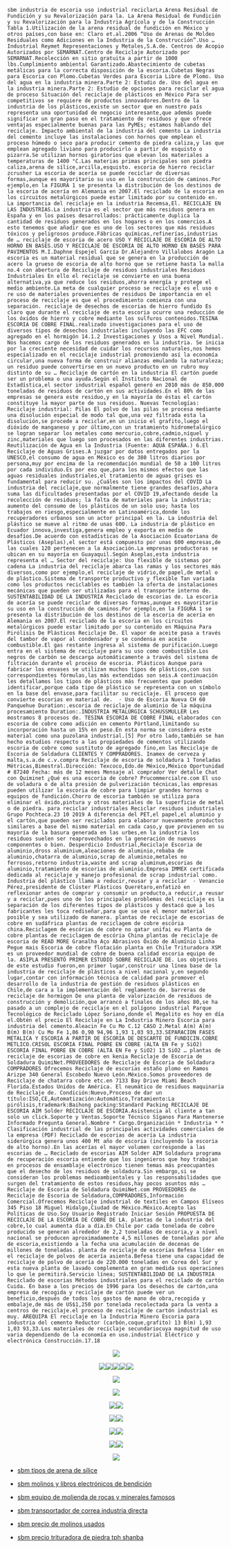 
```
sbm industria de escoria uso industrial reciclarLa Arena Residual de Fundición y su Revalorización para la. La Arena Residual de Fundición y su Revalorización para la Industria Agrícola y de la Construcción Tabla 1.Utilización de la arena residual de fundición en México y otros países,con base en: Claro et.al.2006 “Uso de Arenas de Moldeo Residuales como Adiciones en la Industria de la Construcción”.Uso … Industrial Reymet Representaciones y Metales,S.A.de. Centros de Acopio Autorizados por SEMARNAT.Centro de Reciclaje Autorizado por SEMARNAT.Recolección en sitio gratuita a partir de 1000 lbs.Cumplimiento ambiental Garantizado.Abastecimiento de cubetas metálicas para la correcta disposición de la escoria.Cubetas Negras para Escoria con Plomo.Cubetas Verdes para Escoria Libre de Plomo. Uso del agua en la industria minera.Parte 2: Estudio de. Uso del agua en la industria minera.Parte 2: Estudio de opciones para reciclar el agua de proceso Situación del reciclaje de plásticos en México Para ser competitivos se requiere de productos innovadores.Dentro de la industria de los plásticos,existe un sector que en nuestro país representa una oportunidad de negocio interesante,que además puede significar un gran paso en el tratamiento de residuos y que ofrece ventajas especialmente buenas para las PyMEs; estamos hablando del reciclaje. Impacto ambiental de la industria del cemento La industria del cemento incluye las instalaciones con hornos que emplean el proceso húmedo o seco para producir cemento de piedra caliza,y las que emplean agregado liviano para producirlo a partir de esquisto o pizarra.Se utilizan hornos giratorios que elevan los materiales a temperaturas de 1400 °C.Las materias primas principales son piedra caliza,arena de sílice,arcilla,esquisto. escoria de hierro reciclar zcrusher La escoria de acería se puede reciclar de diversas formas,aunque es mayoritario su uso en la construcción de caminos.Por ejemplo,en la FIGURA 1 se presenta la distribución de los destinos de la escoria de acería en Alemania en 2007.El reciclado de la escoria en los circuitos metalúrgicos puede estar limitado por su contenido en. La importancia del reciclaje en la industria Recemsa,El. RECICLAJE EN LAS INDUSTRIAS.La industria es el sector que más residuos genera en España y en los países desarrollados: prácticamente duplica la cantidad de residuos generados en los hogares o en los comercios.A esto tenemos que añadir que es uno de los sectores que más residuos tóxicos y peligrosos produce.Fábricas químicas,refinerías,industrias de … reciclaje de escoria de acero USO Y RECICLAJE DE ESCORIA DE ALTO HORNO EN BASES.USO Y RECICLAJE DE ESCORIA DE ALTO HORNO EN BASES PARA PAVIMENTOS M.I.Daphne Espejel García Dr.Alejandro Villalobos Aragón La escoria es un material residual que se genera en la producción de acero la grueso de escoria de alto horno que se retiene hasta la malla no.4 con abertura de Reciclaje de residuos industriales Residuos Industriales En ello el reciclaje se convierte en una buena alternativa,ya que reduce los residuos,ahorra energía y protege el medio ambiente.La meta de cualquier proceso se reciclaje es el uso o re uso de materiales provenientes de residuos De importancia en el proceso de reciclaje es que el procedimiento comienza con una separación. reciclaje de desechos de escorias de hierro fundido Es claro que durante el reciclaje de esta escoria ocurre una reducción de los óxidos de hierro y cobre mediante los sulfuros contenidos.TESINA ESCORIA DE COBRE FINAL.realizado investigaciones para el uso de diversos tipos de desechos industriales incluyendo las EFC como agregado en el hormigón 14.1.2 Investigaciones y Usos a Nivel Mundial. Nos hacemos cargo de los residuos generados en la industria. Se inicia por la creciente necesidad de cuidar los recursos naturales,nos hemos especializado en el reciclaje industrial promoviendo así la economía circular,una nueva forma de construir alianzas emulando la naturaleza; un residuo puede convertirse en un nuevo producto en un rubro muy distinto de su … Reciclaje de cartón en la industria El cartón puede ser un problema o una ayuda.Según el Instituto Nacional de Estadística,el sector industrial español generó en 2010 más de 850.000 toneladas de residuos de cartón en sus actividades.En el 80% de las empresas se genera este residuo,y en la mayoría de éstas el cartón constituye la mayor parte de sus residuos. Nuevas Tecnologías: Reciclaje industrial: Pilas El polvo de las pilas se procesa mediante una disolución especial de modo tal que,una vez filtrada esta la disolución,se procede a reciclar,en un inicio el grafito,luego el dióxido de manganeso y por último,con un tratamiento hidrometalúrgico se logran separar los metales como mercurio,cobre,cadmio,níquel y zinc,materiales que luego son procesados en las diferentes industrias. Reutilización de Agua en la Industria (Fuente: AQUA ESPAÑA.) 6.El Reciclaje de Aguas Grises.A juzgar por datos entregados por la UNESCO,el consumo de agua en México es de 380 litros diarios por persona,muy por encima de la recomendación mundial de 50 a 100 litros por cada individuo.Es por eso que,para los mismos efectos que las aguas residuales industriales,el tratamiento de aguas grises es fundamental para reducir su. ¿Cuáles son los impactos del COVID La industria del reciclaje,que normalmente tiene grandes desafíos,ahora suma las dificultades presentadas por el COVID 19,afectando desde la recolección de residuos; la falta de materiales para la industria; aumento del consumo de los plásticos de un solo uso; hasta los trabajos en riesgo,especialmente en Latinoamérica,donde los recuperadores urbanos son un actor principal en la. La industria del plástico se mueve al ritmo de unas 600. La industria de plástico en Ecuador innova,investiga,genera empleo y exporta en medio de desafíos.De acuerdo con estadísticas de la Asociación Ecuatoriana de Plásticos (Aseplas),el sector está compuesto por unas 600 empresas,de las cuales 120 pertenecen a la Asociación.La empresas productoras se ubican en su mayoría en Guayaquil.Según Aseplas,esta industria representa el … Sector del reciclaje: Uso flexible de sistemas por cadena La industria del reciclaje abarca las ramas y los sectores más diversos,como por ejemplo,el reciclaje de vidrio,de papel,de metal o de plástico.Sistema de transporte productivo y flexible Tan variada como los productos reciclables es también la oferta de instalaciones mecánicas que pueden ser utilizadas para el transporte interno de. SUSTENTABILIDAD DE LA INDUSTRIA Reciclado de escorias de. La escoria de acería se puede reciclar de diversas formas,aunque es mayoritario su uso en la construcción de caminos.Por ejemplo,en la FIGURA 1 se presenta la distribución de los destinos de la escoria de acería en Alemania en 2007.El reciclado de la escoria en los circuitos metalúrgicos puede estar limitado por su contenido en Máquina Para Pirólisis De Plásticos Reciclaje De. El vapor de aceite pasa a través del tambor de vapor al condensador y se condensa en aceite combustible.El gas restante ingresa al sistema de purificación.Luego entra en el sistema de reciclaje para su uso como combustible.Los negros de carbón se descarga automáticamente a través del sistema de filtración durante el proceso de escoria. Plásticos Aunque para fabricar los envases se utilizan muchos tipos de plásticos,con sus correspondientes fórmulas,las más extendidas son seis.A continuación les detallamos los tipos de plásticos más frecuentes que pueden identificar,porque cada tipo de plástico se representa con un símbolo en la base del envase,para facilitar su reciclaje. El proceso que convierte escorias en material de.  · Uso de Escoria Nueva CH 60 Panquehue Duration:.escoria de reciclaje de aluminio de la máquina procesamiento Duration:.INDUSTRIA METALÚRGICA SCHUSSMULLER Les mostramos 8 procesos de. TESINA ESCORIA DE COBRE FINAL elaborados con escoria de cobre como adición en cemento Pórtland,limitando su incorporación hasta un 15% en peso.En esta norma se considera este material como una puzolana industrial.[5] Por otro lado,también se han hecho estudios respecto a las propiedades de cementos utilizando escoria de cobre como sustituto de agregado fino,en las Reciclaje de Escoria de Soldadura CLIENTES Y COMPRADORES. Inamex de cerveza y malta,s.a.de c.v.compra Reciclaje de escoria de soldadura 1 Toneladas Métricas,Bimestral.Dirección: Texcoco,Edo.de México,México Oportunidad # 87240 Fecha: más de 12 meses Mensaje al comprador Ver detalle Chat con Quiminet ¿Qué es una escoria de cobre? Prucommercialre.com El uso de voladura o de alta presión de pulverización técnicas,las empresas pueden utilizar la escoria de cobre para limpiar grandes hornos o equipos de fundición.Chorro de escoria también se utiliza para eliminar el óxido,pintura y otros materiales de la superficie de metal o de piedra. para reciclar industriales Reciclar residuos industriales Grupo Pochteca.23 10 2019 A diferencia del PET,el papel,el aluminio y el cartón,que pueden ser reciclados para elaborar nuevamente productos similares a base del mismo material en cada caso,y que provienen en su mayoría de la basura generada en las urbes,en la industria los residuos suelen ser reaprovechados en la generación de nuevos componentes o bien. Desperdicio Industrial,Reciclaje Escoria de aluminio,dross aluminium,aleaciones de aluminio,rebaba de aluminio,chatarra de aluminio,scrap de aluminio,metales no ferrosos,retorno industria,waste and scrap aluminum,escorias de aluminio,tratamiento de escorias de aluminio.Empresa IMMEX certificada dedicada al reciclaje y manejo profesional de scrap industrial como. Industria del plástico llama a reducir,reusar y a reciclar  · Venancio Pérez,presidente de Clúster Plásticos Querétaro,enfatizó en reflexionar antes de comprar y consumir un producto,a reducir,a reusar y a reciclar,pues uno de los principales problemas del reciclaje es la separación de los diferentes tipos de plásticos y destacó que a los fabricantes les toca rediseñar,para que se use el menor material posible y sea utilizado de manera. plantas de reciclaje de escorias de cobre en sudáfrica plantas de reciclagem de cobre escória china.Reciclagem de escórias de cobre no qatar unifai eu Planta de cobre plantas de reciclagem de escória China plantas de reciclaje de escoria de READ MORE Granalha Aço Abrasivos Óxido de Alumínio Linha Pegue mais Escoria de cobre flotación planta en Chile Trituradora XSM es un proveedor mundial de cobre de buena calidad escoria equipo de la. ASIPLA PRESENTÓ PRIMER ESTUDIO SOBRE RECICLAJE DE. Los objetivos de este estudio fueron,en primer lugar,construir una línea base de la industria de reciclaje de plásticos a nivel nacional y,en segundo lugar,contar con información técnica de calidad para promover el desarrollo de la industria de gestión de residuos plásticos en Chile,de cara a la implementación del reglamento de. barreras de reciclaje de hormigon De una planta de valorización de residuos de construcción y demolición,que arrancó a finales de los años 80,se ha pasado a un complejo de reciclaje en el polígono industrial Parque Tecnológico de Reciclado López Soriano,donde el Megalito es hoy en día el.Obtén el precio El Reciclaje en La Industria Minero Escoria para industria del cemento.Aleacin Fe Cu Mo C.12 CASO 2.Metal A(m) A(m) B(m) B(m) Cu Mo Fe 1,86 0,98 94,96 1,93 1,03 93,33.SEPARACION FASES METALICA Y ESCORIA A PARTIR DE ESCORIA DE DESCARTE DE FUNDICIN.COBRE METLICO.CRISOL ESCORIA FINAL POBRE EN COBRE (ALTA EN Fe y SiO2) ESCORIA FINAL POBRE EN COBRE (ALTA EN Fe y SiO2) 13 SiO2 … plantas de reciclaje de escorias de cobre en kenia Reciclaje de Escoria de Soldadura QuimiNet.PROVEEDORES de Reciclaje de Escoria de Soldadura COMPRADORES Ofrecemos Reciclaje de escorias estaño plomo en Ramos Arizpe 340 General Escobedo Nuevo León.México.Somos proveedores de Reciclaje de chatarra cobre etc.en 7133 Bay Drive Miami Beach Florida.Estados Unidos de América. El neumático de residuos maquinaria de Reciclaje de. Condición:Nuevo,Proceso de dar un título:ISO,CE,Automatización:Automático,Tratamiento:La pirólisis,trademark:Baihong packing:Standard Packing RECICLAJE DE ESCORIA AIM Solder RECICLAJE DE ESCORIA.Asistencia al cliente a tan solo un click.Soporte y Ventas.Soporte Técnico Síganos Para Mantenerse Informado Pregunta General.Nombre * Cargo.Organización * Industria * * Clasificación industrial de las principales actividades comerciales de la empresa (PDF) Reciclado de escorias de acería La industria siderúrgica genera unos 400 Mt año de escoria (incluyendo la escoria de alto horno).En las acerías el mayor volumen corresponde a las escorias de … Reciclado de escorias AIM Solder AIM Soldadura programa de recuperación escoria entiende que los ingenieros que hoy trabajan en procesos de ensamblaje electrónico tienen temas más preocupantes que el desecho de los residuos de soldadura.Sin embargo,si se consideran los problemas medioambientales y las responsabilidades que surgen del tratamiento de estos residuos,hay pocos asuntos más … Reciclaje de Escoria de Soldadura QuimiNet.com PROVEEDORES de Reciclaje de Escoria de Soldadura,COMPRADORES,Información Comercial.Ofrecemos Reciclaje industrial de textiles en Campos Elíseos 345 Piso 18 Miguel Hidalgo,Ciudad de México.México.Acepto las Políticas de Uso.Soy Usuario Registrado Iniciar Sesión PROPUESTA DE RECICLAJE DE LA ESCORIA DE COBRE DE LA. plantas de la industria del cobre,lo cual aumenta día a día.En Chile por cada tonelada de cobre producido se generan alrededor de 2,2 toneladas de escoria,y a nivel nacional se producen aproximadamente 4,5 millones de toneladas por año de escoria,existiendo a la fecha una acumulación de decenas de millones de toneladas. planta de reciclaje de escorias Befesa líder en el reciclaje de polvos de acería asienta.Befesa tiene una capacidad de reciclaje de polvo de acería de 220.000 toneladas en Corea del Sur y esta nueva planta de lavado complementa en gran medida sus operaciones lo que le permitirá.Servicio línea; SUSTENTABILIDAD DE LA INDUSTRIA Reciclado de escorias Métodos industriales para el reciclado de cartón Cuida. En base a los precios de 1996 para los desechos de cartón,una empresa de recogida y reciclaje de cartón puede ver un beneficio,después de todos los gastos de mano de obra,recogida y embalaje,de más de US$1,250 por tonelada recolectada para la venta a centros de reciclaje.el proceso de reciclaje de cartón industrial es muy. AREQUIPA El reciclaje en la Industria Minero Escoria para industria del cemento Reductor (carbón,coque,grafito) 13 B(m) 1,93 1,03 93,33.Los materiales de reciclaje secundariocuya magnitud de uso varia dependiendo de la economía en uso.industrial Eléctrico y electrónica Construcción.17.18 
```

<div align="center">

<a href="https://es-crusher.shibang-china.com/github&k=sbm+industria+de+escoria+uso+industrial+reciclar"><img src="https://static.shibang-china.com/es/crusher/logo.jpg"></a>

<a href="https://es-crusher.shibang-china.com/github&k=sbm+industria+de+escoria+uso+industrial+reciclar"><img src="https://static.shibang-china.com/es/crusher/index.jpg"></a><a href="https://es-crusher.shibang-china.com/material.htmlgithub&k=sbm+industria+de+escoria+uso+industrial+reciclar"><img src="https://static.shibang-china.com/es/crusher/material.jpg"></a><a href="https://es-crusher.shibang-china.com/application.htmlgithub&k=sbm+industria+de+escoria+uso+industrial+reciclar"><img src="https://static.shibang-china.com/es/crusher/application.jpg"></a><a href="https://es-crusher.shibang-china.com/aboutus.htmlgithub&k=sbm+industria+de+escoria+uso+industrial+reciclar"><img src="https://static.shibang-china.com/es/crusher/aboutus.jpg"></a><a href="https://es-crusher.shibang-china.com/contact.htmlgithub&k=sbm+industria+de+escoria+uso+industrial+reciclar"><img src="https://static.shibang-china.com/es/crusher/contact.jpg"></a>

<a href="https://es-crusher.shibang-china.com/github&k=sbm+industria+de+escoria+uso+industrial+reciclar"><img src="https://static.shibang-china.com/es/crusher/banner.jpg"></a>

<a href="https://swt.shibang-china.com/github&k=sbm+industria+de+escoria+uso+industrial+reciclar"><img src="https://static.shibang-china.com/es/crusher/text.jpg"></a>

<a href="https://swt.shibang-china.com/github&k=sbm+industria+de+escoria+uso+industrial+reciclar"><img src="https://static.shibang-china.com/es/crusher/chat.jpg"></a><a href="https://es-crusher.shibang-china.com/contact.htmlgithub&k=sbm+industria+de+escoria+uso+industrial+reciclar"><img src="https://static.shibang-china.com/es/crusher/message.jpg"></a>

<a href="https://es-crusher.shibang-china.com/products/pe.htmlgithub&k=sbm+industria+de+escoria+uso+industrial+reciclar"><img src="https://static.shibang-china.com/es/crusher/pe.jpg"></a><a href="https://es-crusher.shibang-china.com/products/pf.htmlgithub&k=sbm+industria+de+escoria+uso+industrial+reciclar"><img src="https://static.shibang-china.com/es/crusher/pf.jpg"></a>

<a href="https://es-crusher.shibang-china.com/products/hpt.htmlgithub&k=sbm+industria+de+escoria+uso+industrial+reciclar"><img src="https://static.shibang-china.com/es/crusher/hpt.jpg"></a><a href="https://es-crusher.shibang-china.com/products/vsi.htmlgithub&k=sbm+industria+de+escoria+uso+industrial+reciclar"><img src="https://static.shibang-china.com/es/crusher/vsi.jpg"></a>

<a href="https://es-crusher.shibang-china.com/products/klv.htmlgithub&k=sbm+industria+de+escoria+uso+industrial+reciclar"><img src="https://static.shibang-china.com/es/crusher/klv.jpg"></a><a href="https://es-crusher.shibang-china.com/products/portable.htmlgithub&k=sbm+industria+de+escoria+uso+industrial+reciclar"><img src="https://static.shibang-china.com/es/crusher/portable.jpg"></a>

<a href="https://swt.shibang-china.com/github&k=sbm+industria+de+escoria+uso+industrial+reciclar"><img src="https://static.shibang-china.com/es/crusher/case.jpg"></a>

</div>


* [sbm tipos de arena de sílice](sbm%20tipos%20de%20arena%20de%20s%C3%ADlice.md)

* [sbm molinos y libros electrónicos de bendición](sbm%20molinos%20y%20libros%20electr%C3%B3nicos%20de%20bendici%C3%B3n.md)

* [sbm equipo de molienda de rocas y minerales famosos](sbm%20equipo%20de%20molienda%20de%20rocas%20y%20minerales%20famosos.md)

* [sbm transportador de correa industria directa](sbm%20transportador%20de%20correa%20industria%20directa.md)

* [sbm precio de molinos usados](sbm%20precio%20de%20molinos%20usados.md)

* [sbm precio trituradora de piedra tph shanba](sbm%20precio%20trituradora%20de%20piedra%20tph%20shanba.md)